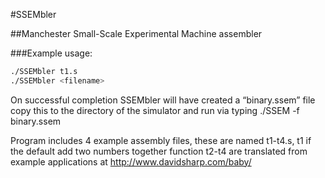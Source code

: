 #SSEMbler

##Manchester Small-Scale Experimental Machine assembler

###Example usage:
```bash
./SSEMbler t1.s 
./SSEMbler <filename>
```

On successful completion SSEMbler will have created a “binary.ssem” file copy this to the directory of the simulator and run via typing ./SSEM -f binary.ssem 

Program includes 4 example assembly files, these are named t1-t4.s, t1 if the default add two numbers together function 
t2-t4 are translated from example applications at http://www.davidsharp.com/baby/ 
